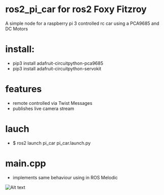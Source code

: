 # ros2_pi_car for ros2 Foxy Fitzroy
A simple node for a raspberry pi 3 controlled rc car using a PCA9685 and DC Motors

# install:
- pip3 install adafruit-circuitpython-pca9685
- pip3 install adafruit-circuitpython-servokit

# features
- remote controlled via Twist Messages
- publishes live camera stream

# lauch
- $ ros2 launch pi_car pi_car.launch.py

# main.cpp
- implements same behaviour using in ROS Melodic

![Alt text](pi_car.png?raw=true "pi_car")
